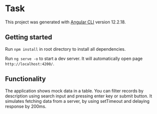 # Task

This project was generated with [Angular CLI](https://github.com/angular/angular-cli) version 12.2.18.

## Getting started

Run `npm install` in root directory to install all dependencies.

Run `ng serve -o` to start a dev server. It will automatically open page `http://localhost:4200/`.

## Functionality

The application shows mock data in a table. You can filter records by description using search input and pressing enter key or submit button. It simulates fetching data from a server, by using setTimeout and delaying response by 200ms.

